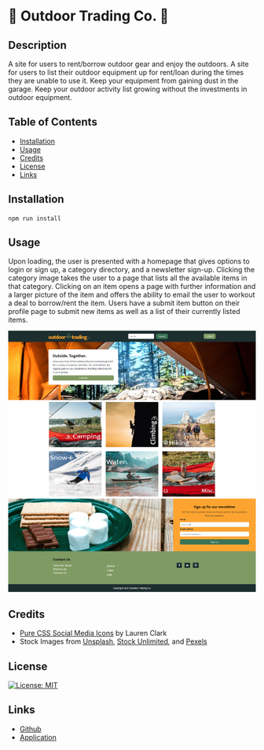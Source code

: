 # 🌲 Outdoor Trading Co. 🌲

## Description

A site for users to rent/borrow outdoor gear and enjoy the outdoors. A site for users to list their outdoor equipment up for rent/loan during the times they are unable to use it. Keep your equipment from gaining dust in the garage. Keep your outdoor activity list growing without the investments in outdoor equipment.

## Table of Contents

- [Installation](#installation)
- [Usage](#usage)
- [Credits](#credits)
- [License](#license)
- [Links](#links)

## Installation

```
npm run install
```

## Usage

Upon loading, the user is presented with a homepage that gives options to login or sign up, a category directory, and a newsletter sign-up. Clicking the category image takes the user to a page that lists all the available items in that category. Clicking on an item opens a page with further information and a larger picture of the item and offers the ability to email the user to workout a deal to borrow/rent the item. Users have a submit item button on their profile page to submit new items as well as a list of their currently listed items.

![Web application screenshot](/screenshot.png)

## Credits

- [Pure CSS Social Media Icons](https://codepen.io/laurenclark/pen/hGiqo) by Lauren Clark
- Stock Images from [Unsplash](https://unsplash.com/), [Stock Unlimited](https://stockunlimited.com), and [Pexels](https://pexels.com)

## License

[![License: MIT](https://img.shields.io/badge/License-MIT-yellow.svg)](https://opensource.org/licenses/MIT)

## Links
* [Github](https://github.com/NeedaMehmud2017/outdoor-trading-co)
* [Application](https://gentle-bastion-45496.herokuapp.com/)